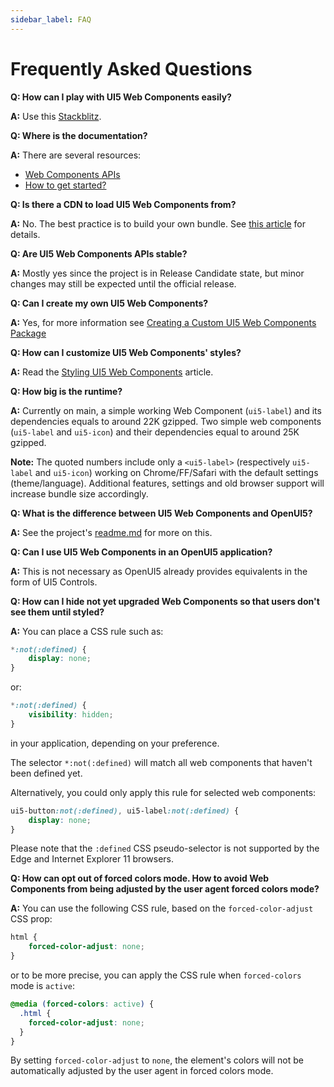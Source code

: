 ```yaml
---
sidebar_label: FAQ
---
```


# Frequently Asked Questions

**Q: How can I play with UI5 Web Components easily?**

**A:** Use this [Stackblitz](https://stackblitz.com/edit/js-vsrpnb?file=index.js,index.html).


**Q: Where is the documentation?**

**A:** There are several resources:
- [Web Components APIs](https://sap.github.io/ui5-webcomponents/play/)
- [How to get started?](https://blogs.sap.com/2019/04/01/the-fastest-way-to-get-started-with-ui5-web-components/)

**Q: Is there a CDN to load UI5 Web Components from?**

**A:** No. The best practice is to build your own bundle. See [this article](https://blogs.sap.com/2021/05/28/getting-started-with-ui5-web-components-in-2021/) for details.


**Q: Are UI5 Web Components APIs stable?**

**A:** Mostly yes since the project is in Release Candidate state, but minor changes may still be expected until the official release.


**Q: Can I create my own UI5 Web Components?**

**A:** Yes, for more information see [Creating a Custom UI5 Web Components Package](4-development/01-package.md)


**Q: How can I customize UI5 Web Components' styles?**

**A:** Read the [Styling UI5 Web Components](2-advanced/11-styles.md) article.


**Q: How big is the runtime?**

**A:** Currently on main, a simple working Web Component (```ui5-label```) and its dependencies equals to around 22K gzipped. 
Two simple web components (```ui5-label``` and ```ui5-icon```) and their dependencies equal to around 25K gzipped.

**Note:** The quoted numbers include only a ```<ui5-label>``` (respectively ```ui5-label``` and ```ui5-icon```) working on Chrome/FF/Safari with the default settings (theme/language).
Additional features, settings and old browser support will increase bundle size accordingly.


**Q: What is the difference between UI5 Web Components and OpenUI5?**

**A:** See the project's [readme.md](https://github.com/SAP/ui5-webcomponents) for more on this.


**Q: Can I use UI5 Web Components in an OpenUI5 application?**

**A:** This is not necessary as OpenUI5 already provides equivalents in the form of UI5 Controls. 


**Q: How can I hide not yet upgraded Web Components so that users don't see them until styled?**

**A:** You can place a CSS rule such as:

```CSS
*:not(:defined) {
	display: none;
}
``` 

or: 

```CSS
*:not(:defined) {
	visibility: hidden;
}
``` 

in your application, depending on your preference.

The selector `*:not(:defined)` will match all web components that haven't been defined yet. 

Alternatively, you could only apply this rule for selected web components:

```CSS
ui5-button:not(:defined), ui5-label:not(:defined) {
	display: none;
}
``` 

Please note that the `:defined` CSS pseudo-selector is not supported by the Edge and Internet Explorer 11 browsers.

**Q: How can opt out of forced colors mode. How to avoid Web Components from being adjusted by the user agent forced colors mode?**

**A:** You can use the following CSS rule, based on the `forced-color-adjust` CSS prop:

```CSS
html {
    forced-color-adjust: none;
}
``` 

or to be more precise, you can apply the CSS rule when `forced-colors` mode is `active`:

```CSS
@media (forced-colors: active) {
  .html {
    forced-color-adjust: none;
  }
}
``` 

By setting `forced-color-adjust` to `none`, the element's colors will not be automatically adjusted by the user agent in forced colors mode.